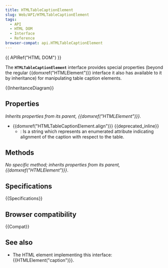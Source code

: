 ```yaml
---
title: HTMLTableCaptionElement
slug: Web/API/HTMLTableCaptionElement
tags:
  - API
  - HTML DOM
  - Interface
  - Reference
browser-compat: api.HTMLTableCaptionElement
---
```

{{ APIRef("HTML DOM") }}

The **`HTMLTableCaptionElement`** interface provides special properties (beyond the regular {{domxref("HTMLElement")}} interface it also has available to it by inheritance) for manipulating table caption elements.

{{InheritanceDiagram}}

## Properties

_Inherits properties from its parent, {{domxref("HTMLElement")}}._

- {{domxref("HTMLTableCaptionElement.align")}} {{deprecated_inline}}
  - : Is a string which represents an enumerated attribute indicating alignment of the caption with respect to the table.

## Methods

_No specific method; inherits properties from its parent, {{domxref("HTMLElement")}}_.

## Specifications

{{Specifications}}

## Browser compatibility

{{Compat}}

## See also

- The HTML element implementing this interface: {{HTMLElement("caption")}}.
